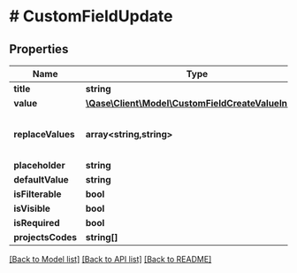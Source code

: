 # # CustomFieldUpdate

## Properties

Name | Type | Description | Notes
------------ | ------------- | ------------- | -------------
**title** | **string** |  |
**value** | [**\Qase\Client\Model\CustomFieldCreateValueInner[]**](CustomFieldCreateValueInner.md) |  | [optional]
**replaceValues** | **array<string,string>** | Dictionary of old values and their replacemants | [optional]
**placeholder** | **string** |  | [optional]
**defaultValue** | **string** |  | [optional]
**isFilterable** | **bool** |  | [optional]
**isVisible** | **bool** |  | [optional]
**isRequired** | **bool** |  | [optional]
**projectsCodes** | **string[]** |  | [optional]

[[Back to Model list]](../../README.md#models) [[Back to API list]](../../README.md#endpoints) [[Back to README]](../../README.md)
